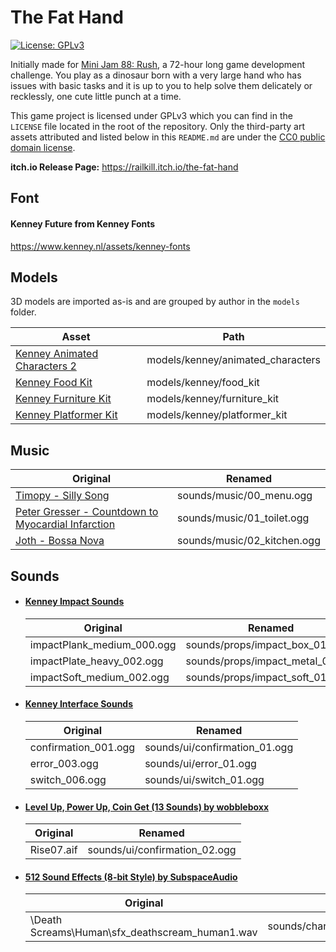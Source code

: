 # The Fat Hand
[![License: GPLv3](https://img.shields.io/github/license/railkill/the-fat-hand?style=for-the-badge)](https://www.gnu.org/licenses/gpl-3.0.en.html)

Initially made for [Mini Jam 88: Rush](https://itch.io/jam/mini-jam-88-rush), a 72-hour long game development challenge. 
You play as a dinosaur born with a very large hand who has issues with basic tasks and it is up to you to help solve 
them delicately or recklessly, one cute little punch at a time.

This game project is licensed under GPLv3 which you can find in the ```LICENSE``` file located in the root of the 
repository. Only the third-party art assets attributed and listed below in this ```README.md``` are under the 
[CC0 public domain license](https://creativecommons.org/publicdomain/zero/1.0/).

**itch.io Release Page:** https://railkill.itch.io/the-fat-hand


## Font
#### Kenney Future from Kenney Fonts
https://www.kenney.nl/assets/kenney-fonts


## Models
3D models are imported as-is and are grouped by author in the ```models``` folder.

| Asset                                                                               | Path                                |
| ----------------------------------------------------------------------------------- | ----------------------------------- |
| [Kenney Animated Characters 2](https://www.kenney.nl/assets/animated-characters-2)  | models/kenney/animated_characters   |
| [Kenney Food Kit](https://www.kenney.nl/assets/food-kit)                            | models/kenney/food_kit              |
| [Kenney Furniture Kit](https://www.kenney.nl/assets/furniture-kit)                  | models/kenney/furniture_kit         |
| [Kenney Platformer Kit](https://www.kenney.nl/assets/platformer-kit)                | models/kenney/platformer_kit        |


## Music
| Original                                                                  | Renamed                       |
| ------------------------------------------------------------------------- | ----------------------------- |
| [Timopy - Silly Song](https://opengameart.org/content/silly-song)         | sounds/music/00_menu.ogg      |
| [Peter Gresser - Countdown to Myocardial Infarction](https://commons.wikimedia.org/wiki/File:Peter_Gresser_-_02_-_Countdown_to_Myocardial_Infarction.ogg) | sounds/music/01_toilet.ogg |
| [Joth - Bossa Nova](https://opengameart.org/content/bossa-nova)           | sounds/music/02_kitchen.ogg   |


## Sounds
- #### [Kenney Impact Sounds](https://www.kenney.nl/assets/impact-sounds)

  | Original                      | Renamed                           |
  | ----------------------------- | --------------------------------- |
  | impactPlank_medium_000.ogg    | sounds/props/impact_box_01.ogg    |
  | impactPlate_heavy_002.ogg     | sounds/props/impact_metal_01.ogg  |
  | impactSoft_medium_002.ogg     | sounds/props/impact_soft_01.ogg   |


- #### [Kenney Interface Sounds](https://www.kenney.nl/assets/interface-sounds)

  | Original              | Renamed                         |
  | --------------------- | ------------------------------- |
  | confirmation_001.ogg  | sounds/ui/confirmation_01.ogg   |
  | error_003.ogg         | sounds/ui/error_01.ogg          |
  | switch_006.ogg        | sounds/ui/switch_01.ogg         |


- #### [Level Up, Power Up, Coin Get (13 Sounds) by wobbleboxx](https://opengameart.org/content/level-up-power-up-coin-get-13-sounds)

  | Original   | Renamed                        |
  | ---------- | ------------------------------ |
  | Rise07.aif | sounds/ui/confirmation_02.ogg  |


- #### [512 Sound Effects (8-bit Style) by SubspaceAudio](https://opengameart.org/content/512-sound-effects-8-bit-style)

  | Original                                          | Renamed                                   |
  | ------------------------------------------------- | ----------------------------------------- |
  | \Death Screams\Human\sfx_deathscream_human1.wav   | sounds/characters/human_death_01.wav      |
